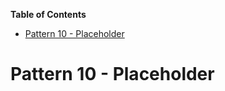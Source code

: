 <!-- START doctoc generated TOC please keep comment here to allow auto update -->
<!-- DON'T EDIT THIS SECTION, INSTEAD RE-RUN doctoc TO UPDATE -->
**Table of Contents**

- [Pattern 10 - Placeholder](#pattern-10---placeholder)

<!-- END doctoc generated TOC please keep comment here to allow auto update -->

# Pattern 10 - Placeholder
